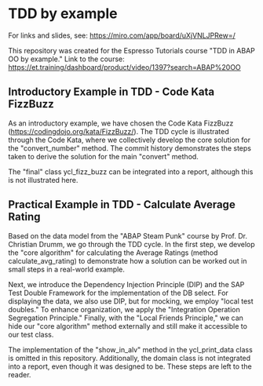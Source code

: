 # TDD by example

For links and slides, see: https://miro.com/app/board/uXjVNLJPRew=/

This repository was created for the Espresso Tutorials course "TDD in ABAP OO by example." Link to the course: https://et.training/dashboard/product/video/1397?search=ABAP%20OO

## Introductory Example in TDD - Code Kata FizzBuzz

As an introductory example, we have chosen the Code Kata FizzBuzz (https://codingdojo.org/kata/FizzBuzz/). The TDD cycle is illustrated through the Code Kata, where we collectively develop the core solution for the "convert_number" method. The commit history demonstrates the steps taken to derive the solution for the main "convert" method.

The "final" class ycl_fizz_buzz can be integrated into a report, although this is not illustrated here.

## Practical Example in TDD - Calculate Average Rating
Based on the data model from the "ABAP Steam Punk" course by Prof. Dr. Christian Drumm, we go through the TDD cycle. In the first step, we develop the "core algorithm" for calculating the Average Ratings (method calculate_avg_rating) to demonstrate how a solution can be worked out in small steps in a real-world example.

Next, we introduce the Dependency Injection Principle (DIP) and the SAP Test Double Framework for the implementation of the DB select. For displaying the data, we also use DIP, but for mocking, we employ "local test doubles." To enhance organization, we apply the "Integration Operation Segregation Principle." Finally, with the "Local Friends Principle," we can hide our "core algorithm" method externally and still make it accessible to our test class.

The implementation of the "show_in_alv" method in the ycl_print_data class is omitted in this repository. Additionally, the domain class is not integrated into a report, even though it was designed to be. These steps are left to the reader.
